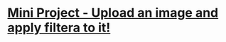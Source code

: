 
# [Mini Project - Upload an image and apply filtera to it!](https://codepen.io/viksata88/full/GQGzPJ/)

